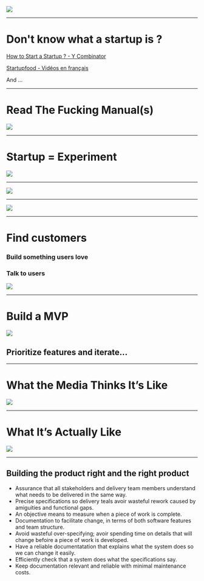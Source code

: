 ![](../images/une-startup-cest.png)

---

# Don't know what a startup is ?

[How to Start a Startup ? - Y Combinator](http://startupclass.samaltman.com/)

[Startupfood - Vidéos en français](https://www.youtube.com/user/Startupfood)

And ...

---

# Read The Fucking Manual(s)

![](../images/lean-startup.jpg)

---

# Startup = Experiment

![](../images/startup.png)

---

![](../images/Lean-Startup.jpg)

---

![](../images/lean-startup-cycle.jpg)

---

# Find customers

###  Build something users love
###  Talk to users

![](../images/metrics.png)

---

# Build a MVP

![](../images/mvp.jpg)

## Prioritize features and iterate...

---

# What the Media Thinks It’s Like

![](../images/party.jpg)

---

# What It’s Actually Like

![](../images/mark-zuckerberg-and-giving-the-finger-gallery.jpg)


---

## Building the product right and the right product

- Assurance that all stakeholders and delivery team members understand what needs to be delivered in the same way.
- Precise specifications so delivery teals avoir wasteful rework caused by amiguities and functional gaps.
- An objective means to measure when a piece of work is complete.
- Documentation to facilitate change, in terms of both software features and team structure.
- Avoid wasteful over-specifying; avoir spending time on details that will change befoire a piece of work is developed.
- Have a reliable documentatation that explains what the system does so we can change it easily.
- Efficiently check that a system does what the specifications say.
- Keep documentation relevant and reliable with minimal maintenance costs.


